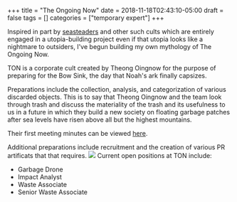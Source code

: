 +++
title = "The Ongoing Now"
date = 2018-11-18T02:43:10-05:00
draft = false
tags = []
categories = ["temporary expert"]
+++

Inspired in part by [seasteaders](https://www.youtube.com/watch?v=DKfp0-hEXrU) and other such cults which are entirely engaged in a utopia-building project even if that utopia looks like a nightmare to outsiders, I've begun building my own mythology of The Ongoing Now.

TON is a corporate cult created by Theong Oingnow for the purpose of preparing for the Bow Sink, the day that Noah's ark finally capsizes.

Preparations include the collection, analysis, and categorization of various discarded objects. This is to say that Theong Oingnow and the team look through trash and discuss the materiality of the trash and its usefulness to us in a future in which they build a new society on floating garbage patches after sea levels have risen above all but the highest mountains.

Their first meeting minutes can be viewed [here](https://docs.google.com/document/d/1Ufoiln4wtkTcjDvOkOpZJ48fPEBYsrv57wsGRAIhNN8/edit?usp=sharing).

Additional preparations include recruitment and the creation of various PR artificats that that requires.
![](/images/TempExp/trash/WastePlace.jpg)
Current open positions at TON include:

* Garbage Drone
* Impact Analyst
* Waste Associate
* Senior Waste Associate
